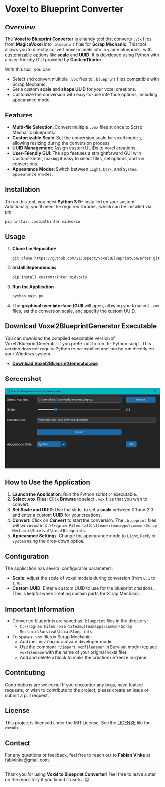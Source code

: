 # Voxel to Blueprint Converter

## Overview

The **Voxel to Blueprint Converter** is a handy tool that converts `.vox` files from **MagicaVoxel** into `.blueprint` files for **Scrap Mechanic**. This tool allows you to directly convert voxel models into in-game blueprints, with customizable options like **scale** and **UUID**. It is developed using Python with a user-friendly GUI provided by **CustomTkinter**.

With this tool, you can:
- Select and convert multiple `.vox` files to `.blueprint` files compatible with Scrap Mechanic.
- Set a custom **scale** and **shape UUID** for your voxel creations.
- Customize the conversion with easy-to-use interface options, including appearance mode.

## Features

- **Multi-file Selection**: Convert multiple `.vox` files at once to Scrap Mechanic blueprints.
- **Customizable Scale**: Set the conversion scale for voxel models, allowing resizing during the conversion process.
- **UUID Management**: Assign custom UUIDs to voxel creations.
- **User-Friendly GUI**: The app features a straightforward GUI with CustomTkinter, making it easy to select files, set options, and run conversions.
- **Appearance Modes**: Switch between `Light`, `Dark`, and `System` appearance modes.

## Installation
To run this tool, you need **Python 3.9+** installed on your system. Additionally, you'll need the required libraries, which can be installed via pip:

```bash
pip install customtkinter midvoxio
```

## Usage

1. **Clone the Repository**
   ```bash
   git clone https://github.com/21Suspect/Voxel2BlueprintConverter.git
   ```
2. **Install Dependencies**
   ```bash
   pip install customtkinter midvoxio
   ```
3. **Run the Application**
   ```bash
   python main.py
   ```
4. The **graphical user interface (GUI)** will open, allowing you to select `.vox` files, set the conversion scale, and specify the custom UUID.

## Download Voxel2BlueprintGenerator Executable

You can download the compiled executable version of Voxel2BlueprintGenerator if you prefer not to run the Python script. This version does not require Python to be installed and can be run directly on your Windows system.

- **[Download Voxel2BlueprintGenerator.exe](https://github.com/21Suspect/Voxel2BlueprintConverter/releases/download/v1.0/Voxel2BlueprintConverter.exe)**

## Screenshot
![Screenshot](https://raw.githubusercontent.com/21Suspect/Voxel2BlueprintConverter/main/Voxel2BlueprintConverter.jpg)  

## How to Use the Application

1. **Launch the Application**: Run the Python script or executable.
2. **Select .vox Files**: Click **Browse** to select `.vox` files that you wish to convert.
3. **Set Scale and UUID**: Use the slider to set a **scale** between 0.1 and 2.0 and enter a custom **UUID** for your creations.
4. **Convert**: Click on **Convert** to start the conversion. The `.blueprint` files will be saved in `C:\Program Files (x86)\Steam\steamapps\common\Scrap Mechanic\Survival\LocalBlueprints`.
5. **Appearance Settings**: Change the appearance mode to `Light`, `Dark`, or `System` using the drop-down option.

## Configuration
The application has several configurable parameters:

- **Scale**: Adjust the scale of voxel models during conversion (from `0.1` to `2.0`).
- **Custom UUID**: Enter a custom UUID to use for the blueprint creations. This is helpful when creating custom parts for Scrap Mechanic.

## Important Information
- Converted blueprints are saved as `.blueprint` files in the directory:
  - `C:\Program Files (x86)\Steam\steamapps\common\Scrap Mechanic\Survival\LocalBlueprints`
- To spawn `.vox` files in Scrap Mechanic:
  - Add the `-dev` flag or activate developer mode.
  - Use the command `"/import voxfilename"` in Survival mode (replace `voxfilename` with the name of your original voxel file).
  - Add and delete a block to make the creation unfreeze in-game.

## Contributing
Contributions are welcome! If you encounter any bugs, have feature requests, or wish to contribute to the project, please create an issue or submit a pull request.

## License
This project is licensed under the MIT License. See the [LICENSE](https://github.com/21Suspect/Voxel2BlueprintConverter/blob/main/LICENSE) file for details.

## Contact
For any questions or feedback, feel free to reach out to **Fabian Vinke** at [fabivinke@gmail.com](mailto:fabivinke@gmail.com).

---
Thank you for using **Voxel to Blueprint Converter**! Feel free to leave a star on the repository if you found it useful. 😊

